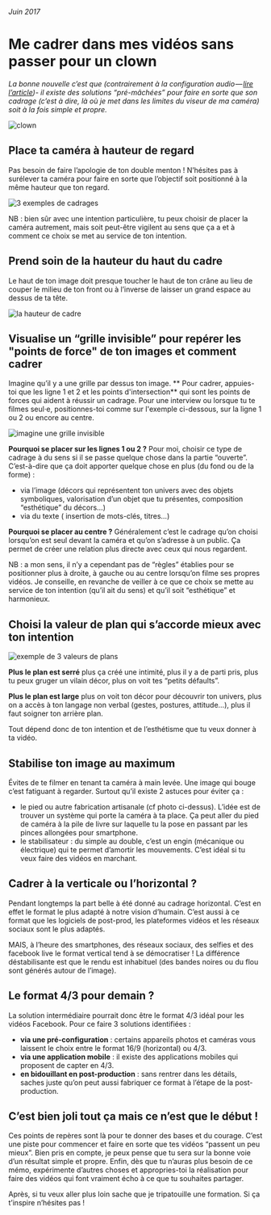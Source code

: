 *Juin 2017*

# Me cadrer dans mes vidéos sans passer pour un clown

*La bonne nouvelle c’est que (contrairement à la configuration audio — [lire l’article](https://julia-barbelane.github.io/reflexions/chantiers/quelle-fichue-configuration-audio-pour-mes-videos.html))- il existe des solutions “pré-mâchées” pour faire en sorte que son cadrage (c’est à dire, là où je met dans les limites du viseur de ma caméra) soit à la fois simple et propre.*

![clown](https://raw.githubusercontent.com/Julia-barbelane/reflexions/master/photos/me-cadrer-dans-mes-videos-sans-passer-pour-un-clown/clown.jpeg)

## Place ta caméra à hauteur de regard
Pas besoin de faire l’apologie de ton double menton ! N’hésites pas à surélever ta caméra pour faire en sorte que l’objectif soit positionné à la même hauteur que ton regard.  

![3 exemples de cadrages](https://raw.githubusercontent.com/Julia-barbelane/reflexions/master/photos/me-cadrer-dans-mes-videos-sans-passer-pour-un-clown/placer-la-camera-a-hauteur-de-regard.png)

NB : bien sûr avec une intention particulière, tu peux choisir de placer la caméra autrement, mais soit peut-être vigilent au sens que ça a et à comment ce choix se met au service de ton intention.  

## Prend soin de la hauteur du haut du cadre
Le haut de ton image doit presque toucher le haut de ton crâne au lieu de couper le milieu de ton front ou à l’inverse de laisser un grand espace au dessus de ta tête.  

![la hauteur de cadre](https://raw.githubusercontent.com/Julia-barbelane/reflexions/master/photos/me-cadrer-dans-mes-videos-sans-passer-pour-un-clown/hauteur-de-cadre.png)

## Visualise un “grille invisible” pour repérer les "points de force" de ton images et comment cadrer
Imagine qu’il y a une grille par dessus ton image. ** Pour cadrer, appuies-toi que les ligne 1 et 2 et les points d'intersection** qui sont les points de forces qui aident à réussir un cadrage. 
Pour une interview ou lorsque tu te filmes seul·e, positionnes-toi comme sur l'exemple ci-dessous, sur la ligne 1 ou 2 ou encore au centre.

![imagine une grille invisible](https://raw.githubusercontent.com/Julia-barbelane/reflexions/master/photos/me-cadrer-dans-mes-videos-sans-passer-pour-un-clown/la-grille-invisible.png)

**Pourquoi se placer sur les lignes 1 ou 2 ?**
Pour moi, choisir ce type de cadrage à du sens si il se passe quelque chose dans la partie “ouverte”. C’est-à-dire que ça doit apporter quelque chose en plus (du fond ou de la forme) :
- via l’image (décors qui représentent ton univers avec des objets symboliques, valorisation d’un objet que tu présentes, composition “esthétique” du décors…)
- via du texte ( insertion de mots-clés, titres…)

**Pourquoi se placer au centre ?**
Généralement c’est le cadrage qu’on choisi lorsqu’on est seul devant la caméra et qu’on s’adresse à un public. Ça permet de créer une relation plus directe avec ceux qui nous regardent.  

NB : a mon sens, il n’y a cependant pas de “règles” établies pour se positionner plus à droite, à gauche ou au centre lorsqu’on filme ses propres vidéos. Je conseille, en revanche de veiller à ce que ce choix se mette au service de ton intention (qu’il ait du sens) et qu’il soit “esthétique” et harmonieux.

## Choisi la valeur de plan qui s’accorde mieux avec ton intention

![exemple de 3 valeurs de plans](https://raw.githubusercontent.com/Julia-barbelane/reflexions/master/photos/me-cadrer-dans-mes-videos-sans-passer-pour-un-clown/valeurs-de-plans.png)

**Plus le plan est serré** plus ça créé une intimité, plus il y a de parti pris, plus tu peux gruger un vilain décor, plus on voit tes “petits défaults”.  

**Plus le plan est large** plus on voit ton décor pour découvrir ton univers, plus on a accès à ton langage non verbal (gestes, postures, attitude…), plus il faut soigner ton arrière plan.  

Tout dépend donc de ton intention et de l’esthétisme que tu veux donner à ta vidéo.

## Stabilise ton image au maximum
Évites de te filmer en tenant ta caméra à main levée. Une image qui bouge c’est fatiguant à regarder. Surtout qu’il existe 2 astuces pour éviter ça :
- le pied ou autre fabrication artisanale (cf photo ci-dessus). L’idée est de trouver un système qui porte la caméra à ta place. Ça peut aller du pied de caméra à la pile de livre sur laquelle tu la pose en passant par les pinces allongées pour smartphone.
- le stabilisateur : du simple au double, c’est un engin (mécanique ou électrique) qui te permet d’amortir les mouvements. C’est idéal si tu veux faire des vidéos en marchant.

## Cadrer à la verticale ou l’horizontal ?
Pendant longtemps la part belle à été donné au cadrage horizontal. C’est en effet le format le plus adapté à notre vision d’humain. C’est aussi à ce format que les logiciels de post-prod, les plateformes vidéos et les réseaux sociaux sont le plus adaptés.  

MAIS, à l’heure des smartphones, des réseaux sociaux, des selfies et des facebook live le format vertical tend à se démocratiser ! La différence déstabilisante est que le rendu est inhabituel (des bandes noires ou du flou sont générés autour de l’image).  

## Le format 4/3 pour demain ?
La solution intermédiaire pourrait donc être le format 4/3 idéal pour les vidéos Facebook. Pour ce faire 3 solutions identifiées :
- **via une pré-configuration** : certains appareils photos et caméras vous laissent le choix entre le format 16/9 (horizontal) ou 4/3.
- **via une application mobile** : il existe des applications mobiles qui proposent de capter en 4/3.
- **en bidouillant en post-production** : sans rentrer dans les détails, saches juste qu’on peut aussi fabriquer ce format à l’étape de la post-production.

## C’est bien joli tout ça mais ce n’est que le début !
Ces points de repères sont là pour te donner des bases et du courage. C’est une piste pour commencer et faire en sorte que tes vidéos “passent un peu mieux”. Bien pris en compte, je peux pense que tu sera sur la bonne voie d’un résultat simple et propre.
Enfin, dès que tu n’auras plus besoin de ce mémo, expérimente d’autres choses et appropries-toi la réalisation pour faire des vidéos qui font vraiment écho à ce que tu souhaites partager.  

Après, si tu veux aller plus loin sache que je tripatouille une formation. Si ça t’inspire n’hésites pas !
